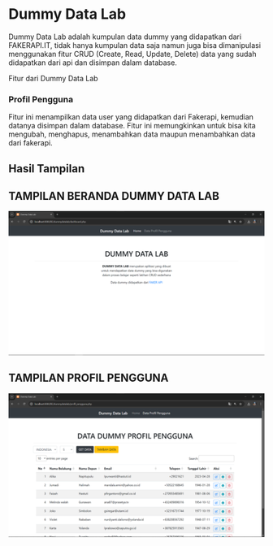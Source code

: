 # Dummy Data Lab

Dummy Data Lab adalah kumpulan data dummy yang didapatkan dari FAKERAPI.IT, tidak hanya kumpulan data saja namun juga bisa dimanipulasi menggunakan fitur CRUD (Create, Read, Update, Delete) data yang sudah didapatkan dari api dan disimpan dalam database.

Fitur dari Dummy Data Lab

### Profil Pengguna

Fitur ini menampilkan data user yang didapatkan dari Fakerapi, kemudian datanya disimpan dalam database.
Fitur ini memungkinkan untuk bisa kita mengubah, menghapus, menambahkan data maupun menambahkan data dari fakerapi.

## Hasil Tampilan

## TAMPILAN BERANDA DUMMY DATA LAB

![GAMBAR BERANDA](img/beranda.PNG) <!-- Ganti dengan path ke gambar beranda Anda -->

## TAMPILAN PROFIL PENGGUNA

![GAMBAR KALKULATOR UMUR](img/user.PNG) <!-- Ganti dengan path ke gambar kalkulator umur Anda -->
